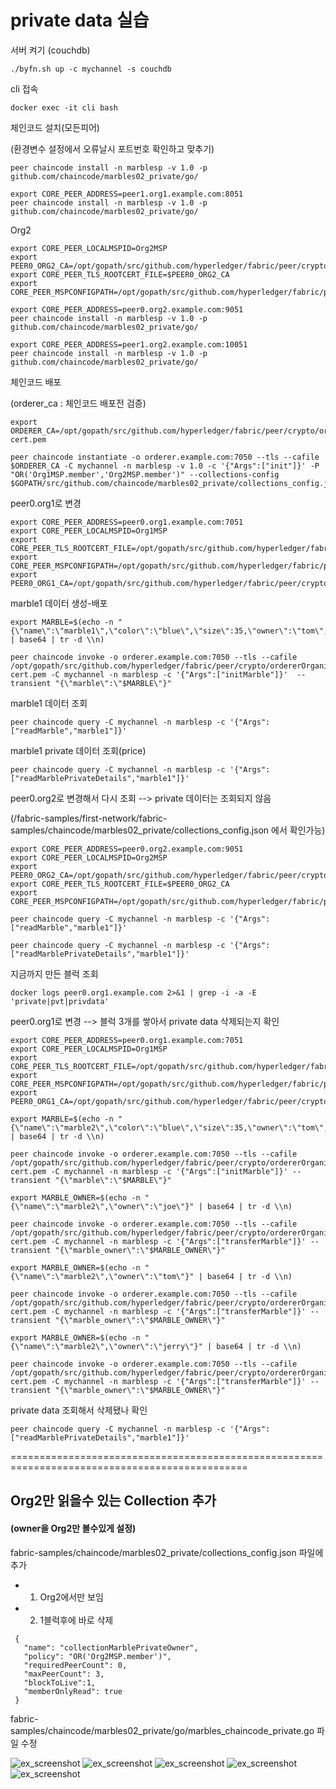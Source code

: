# private data 실습

서버 켜기 (couchdb)

```
./byfn.sh up -c mychannel -s couchdb
```

cli 접속

```
docker exec -it cli bash
```

체인코드 설치(모든피어)

(환경변수 설정에서 오류날시 포트번호 확인하고 맞추기)
```
peer chaincode install -n marblesp -v 1.0 -p github.com/chaincode/marbles02_private/go/

export CORE_PEER_ADDRESS=peer1.org1.example.com:8051
peer chaincode install -n marblesp -v 1.0 -p github.com/chaincode/marbles02_private/go/

```
Org2

```
export CORE_PEER_LOCALMSPID=Org2MSP
export PEER0_ORG2_CA=/opt/gopath/src/github.com/hyperledger/fabric/peer/crypto/peerOrganizations/org2.example.com/peers/peer0.org2.example.com/tls/ca.crt
export CORE_PEER_TLS_ROOTCERT_FILE=$PEER0_ORG2_CA
export CORE_PEER_MSPCONFIGPATH=/opt/gopath/src/github.com/hyperledger/fabric/peer/crypto/peerOrganizations/org2.example.com/users/Admin@org2.example.com/msp

export CORE_PEER_ADDRESS=peer0.org2.example.com:9051
peer chaincode install -n marblesp -v 1.0 -p github.com/chaincode/marbles02_private/go/

export CORE_PEER_ADDRESS=peer1.org2.example.com:10051
peer chaincode install -n marblesp -v 1.0 -p github.com/chaincode/marbles02_private/go/

```

체인코드 배포

(orderer_ca : 체인코드 배포전 검증)
```
export ORDERER_CA=/opt/gopath/src/github.com/hyperledger/fabric/peer/crypto/ordererOrganizations/example.com/orderers/orderer.example.com/msp/tlscacerts/tlsca.example.com-cert.pem

peer chaincode instantiate -o orderer.example.com:7050 --tls --cafile $ORDERER_CA -C mychannel -n marblesp -v 1.0 -c '{"Args":["init"]}' -P "OR('Org1MSP.member','Org2MSP.member')" --collections-config  $GOPATH/src/github.com/chaincode/marbles02_private/collections_config.json

```

peer0.org1로 변경

```
export CORE_PEER_ADDRESS=peer0.org1.example.com:7051
export CORE_PEER_LOCALMSPID=Org1MSP
export CORE_PEER_TLS_ROOTCERT_FILE=/opt/gopath/src/github.com/hyperledger/fabric/peer/crypto/peerOrganizations/org1.example.com/peers/peer0.org1.example.com/tls/ca.crt
export CORE_PEER_MSPCONFIGPATH=/opt/gopath/src/github.com/hyperledger/fabric/peer/crypto/peerOrganizations/org1.example.com/users/Admin@org1.example.com/msp
export PEER0_ORG1_CA=/opt/gopath/src/github.com/hyperledger/fabric/peer/crypto/peerOrganizations/org1.example.com/peers/peer0.org1.example.com/tls/ca.crt
```

marble1 데이터 생성-배포

```
export MARBLE=$(echo -n "{\"name\":\"marble1\",\"color\":\"blue\",\"size\":35,\"owner\":\"tom\",\"price\":99}" | base64 | tr -d \\n)

peer chaincode invoke -o orderer.example.com:7050 --tls --cafile /opt/gopath/src/github.com/hyperledger/fabric/peer/crypto/ordererOrganizations/example.com/orderers/orderer.example.com/msp/tlscacerts/tlsca.example.com-cert.pem -C mychannel -n marblesp -c '{"Args":["initMarble"]}'  --transient "{\"marble\":\"$MARBLE\"}"
```

marble1 데이터 조회

```
peer chaincode query -C mychannel -n marblesp -c '{"Args":["readMarble","marble1"]}'
```

marble1 private 데이터 조회(price)

```
peer chaincode query -C mychannel -n marblesp -c '{"Args":["readMarblePrivateDetails","marble1"]}'
```

peer0.org2로 변경해서 다시 조회 --> private 데이터는 조회되지 않음

(/fabric-samples/first-network/fabric-samples/chaincode/marbles02_private/collections_config.json 에서 확인가능)  

```
export CORE_PEER_ADDRESS=peer0.org2.example.com:9051
export CORE_PEER_LOCALMSPID=Org2MSP
export PEER0_ORG2_CA=/opt/gopath/src/github.com/hyperledger/fabric/peer/crypto/peerOrganizations/org2.example.com/peers/peer0.org2.example.com/tls/ca.crt
export CORE_PEER_TLS_ROOTCERT_FILE=$PEER0_ORG2_CA
export CORE_PEER_MSPCONFIGPATH=/opt/gopath/src/github.com/hyperledger/fabric/peer/crypto/peerOrganizations/org2.example.com/users/Admin@org2.example.com/msp

peer chaincode query -C mychannel -n marblesp -c '{"Args":["readMarble","marble1"]}'

peer chaincode query -C mychannel -n marblesp -c '{"Args":["readMarblePrivateDetails","marble1"]}'
```

지금까지 만든 블럭 조회

```
docker logs peer0.org1.example.com 2>&1 | grep -i -a -E 'private|pvt|privdata'
```

peer0.org1로 변경 --> 블럭 3개를 쌓아서 private data 삭제되는지 확인

```
export CORE_PEER_ADDRESS=peer0.org1.example.com:7051
export CORE_PEER_LOCALMSPID=Org1MSP
export CORE_PEER_TLS_ROOTCERT_FILE=/opt/gopath/src/github.com/hyperledger/fabric/peer/crypto/peerOrganizations/org1.example.com/peers/peer0.org1.example.com/tls/ca.crt
export CORE_PEER_MSPCONFIGPATH=/opt/gopath/src/github.com/hyperledger/fabric/peer/crypto/peerOrganizations/org1.example.com/users/Admin@org1.example.com/msp
export PEER0_ORG1_CA=/opt/gopath/src/github.com/hyperledger/fabric/peer/crypto/peerOrganizations/org1.example.com/peers/peer0.org1.example.com/tls/ca.crt

export MARBLE=$(echo -n "{\"name\":\"marble2\",\"color\":\"blue\",\"size\":35,\"owner\":\"tom\",\"price\":99}" | base64 | tr -d \\n)

peer chaincode invoke -o orderer.example.com:7050 --tls --cafile /opt/gopath/src/github.com/hyperledger/fabric/peer/crypto/ordererOrganizations/example.com/orderers/orderer.example.com/msp/tlscacerts/tlsca.example.com-cert.pem -C mychannel -n marblesp -c '{"Args":["initMarble"]}' --transient "{\"marble\":\"$MARBLE\"}" 

export MARBLE_OWNER=$(echo -n "{\"name\":\"marble2\",\"owner\":\"joe\"}" | base64 | tr -d \\n)

peer chaincode invoke -o orderer.example.com:7050 --tls --cafile /opt/gopath/src/github.com/hyperledger/fabric/peer/crypto/ordererOrganizations/example.com/orderers/orderer.example.com/msp/tlscacerts/tlsca.example.com-cert.pem -C mychannel -n marblesp -c '{"Args":["transferMarble"]}' --transient "{\"marble_owner\":\"$MARBLE_OWNER\"}"

export MARBLE_OWNER=$(echo -n "{\"name\":\"marble2\",\"owner\":\"tom\"}" | base64 | tr -d \\n)

peer chaincode invoke -o orderer.example.com:7050 --tls --cafile /opt/gopath/src/github.com/hyperledger/fabric/peer/crypto/ordererOrganizations/example.com/orderers/orderer.example.com/msp/tlscacerts/tlsca.example.com-cert.pem -C mychannel -n marblesp -c '{"Args":["transferMarble"]}' --transient "{\"marble_owner\":\"$MARBLE_OWNER\"}"

export MARBLE_OWNER=$(echo -n "{\"name\":\"marble2\",\"owner\":\"jerry\"}" | base64 | tr -d \\n)

peer chaincode invoke -o orderer.example.com:7050 --tls --cafile /opt/gopath/src/github.com/hyperledger/fabric/peer/crypto/ordererOrganizations/example.com/orderers/orderer.example.com/msp/tlscacerts/tlsca.example.com-cert.pem -C mychannel -n marblesp -c '{"Args":["transferMarble"]}' --transient "{\"marble_owner\":\"$MARBLE_OWNER\"}"
```

private data 조회해서 삭제됐나 확인
```
peer chaincode query -C mychannel -n marblesp -c '{"Args":["readMarblePrivateDetails","marble1"]}'
```

===============================================================================================


## Org2만 읽을수 있는 Collection 추가
#### (owner을 Org2만 볼수있게 설정)

fabric-samples/chaincode/marbles02_private/collections_config.json 파일에 추가

* 1. Org2에서만 보임
* 2. 1블럭후에 바로 삭제
```
 {
   "name": "collectionMarblePrivateOwner",
   "policy": "OR('Org2MSP.member')",
   "requiredPeerCount": 0,
   "maxPeerCount": 3,
   "blockToLive":1,
   "memberOnlyRead": true
 }
```



fabric-samples/chaincode/marbles02_private/go/marbles_chaincode_private.go 파일 수정

![ex_screenshot](./img/n_c_p1.png)
![ex_screenshot](./img/n_c_p2.png)
![ex_screenshot](./img/n_c_p3.png)
![ex_screenshot](./img/n_c_p4.png)
![ex_screenshot](./img/n_c_p5.png)






